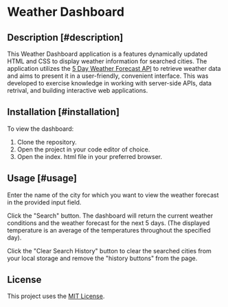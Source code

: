 # Weather Dashboard

## Description [#description]
This Weather Dashboard application is a features dynamically updated HTML and CSS to display weather information for searched cities. The application utilizes the [5 Day Weather Forecast API](https://openweathermap.org/forecast5) to retrieve weather data and aims to present it in a user-friendly, convenient interface. This was developed to exercise knowledge in working with server-side APIs, data retrival, and building interactive web applications.

## Installation [#installation]

To view the dashboard:
1. Clone the repository.
2. Open the project in your code editor of choice.
3. Open the index. html file in your preferred browser.

## Usage [#usage]
Enter the name of the city for which you want to view the weather forecast in the provided input field.

Click the "Search" button. The dashboard will return the current weather conditions and the weather forecast for the next 5 days. (The displayed temperature is an average of the temperatures throughout the specified day).

Click the "Clear Search History" button to clear the searched cities from your local storage and remove the "history buttons" from the page.

## License 
This project uses the [MIT License](https://opensource.org/license/mit).